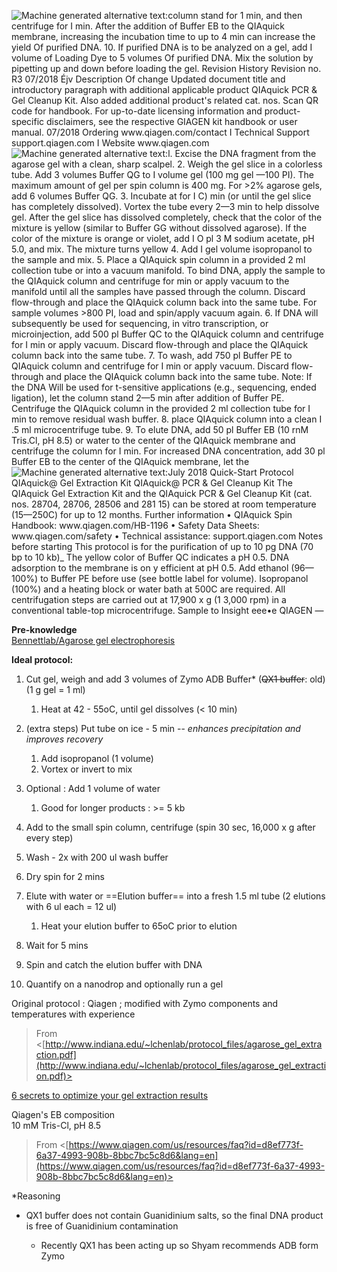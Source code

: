 ![Machine generated alternative text:column stand for 1 min, and then centrifuge for I min. After the addition of Buffer EB to the QIAquick membrane, increasing the incubation time to up to 4 min can increase the yield Of purified DNA. 10. If purified DNA is to be analyzed on a gel, add I volume of Loading Dye to 5 volumes Of purified DNA. Mix the solution by pipetting up and down before loading the gel. Revision History Revision no. R3 07/2018 Éjv Description Of change Updated document title and introductory paragraph with additional applicable product QIAquick PCR & Gel Cleanup Kit. Also added additional product's related cat. nos. Scan QR code for handbook. For up-to-date licensing information and product-specific disclaimers, see the respective GIAGEN kit handbook or user manual. 07/2018 Ordering www.qiagen.com/contact I Technical Support support.qiagen.com I Website www.qiagen.com ](Exported%20image%2020250102022310-0.png) ![Machine generated alternative text:l. Excise the DNA fragment from the agarose gel with a clean, sharp scalpel. 2. Weigh the gel slice in a colorless tube. Add 3 volumes Buffer QG to I volume gel (100 mg gel —100 PI). The maximum amount of gel per spin column is 400 mg. For >2% agarose gels, add 6 volumes Buffer QG. 3. Incubate at for I C) min (or until the gel slice has completely dissolved). Vortex the tube every 2—3 min to help dissolve gel. After the gel slice has dissolved completely, check that the color of the mixture is yellow (similar to Buffer GG without dissolved agarose). If the color of the mixture is orange or violet, add I O pl 3 M sodium acetate, pH 5.0, and mix. The mixture turns yellow 4. Add I gel volume isopropanol to the sample and mix. 5. Place a QIAquick spin column in a provided 2 ml collection tube or into a vacuum manifold. To bind DNA, apply the sample to the QIAquick column and centrifuge for min or apply vacuum to the manifold until all the samples have passed through the column. Discard flow-through and place the QIAquick column back into the same tube. For sample volumes >800 PI, load and spin/apply vacuum again. 6. If DNA will subsequently be used for sequencing, in vitro transcription, or microinjection, add 500 pl Buffer QC to the QIAquick column and centrifuge for I min or apply vacuum. Discard flow-through and place the QIAquick column back into the same tube. 7. To wash, add 750 pl Buffer PE to QIAquick column and centrifuge for I min or apply vacuum. Discard flow-through and place the QIAquick column back into the same tube. Note: If the DNA Will be used for t-sensitive applications (e.g., sequencing, ended ligation), let the column stand 2—5 min after addition of Buffer PE. Centrifuge the QIAquick column in the provided 2 ml collection tube for I min to remove residual wash buffer. 8. place QIAquick column into a clean I .5 ml microcentrifuge tube. 9. To elute DNA, add 50 pl Buffer EB (10 rnM Tris.Cl, pH 8.5) or water to the center of the QIAquick membrane and centrifuge the column for I min. For increased DNA concentration, add 30 pl Buffer EB to the center of the QIAquick membrane, let the ](Exported%20image%2020250102022311-1.png) ![Machine generated alternative text:July 2018 Quick-Start Protocol QIAquick@ Gel Extraction Kit QIAquick@ PCR & Gel Cleanup Kit The QIAquick Gel Extraction Kit and the QIAquick PCR & Gel Cleanup Kit (cat. nos. 28704, 28706, 28506 and 281 15) can be stored at room temperature (15—250C) for up to 12 months. Further information • QIAquick Spin Handbook: www.qiagen.com/HB-1196 • Safety Data Sheets: www.qiagen.com/safety • Technical assistance: support.qiagen.com Notes before starting This protocol is for the purification of up to 10 pg DNA (70 bp to 10 kb)_ The yellow color of Buffer QC indicates a pH 0.5. DNA adsorption to the membrane is on y efficient at pH 0.5. Add ethanol (96—100%) to Buffer PE before use (see bottle label for volume). Isopropanol (100%) and a heating block or water bath at 500C are required. All centrifugation steps are carried out at 17,900 x g (1 3,000 rpm) in a conventional table-top microcentrifuge. Sample to Insight eee•e QIAGEN — ](Exported%20image%2020250102022312-2.png)

**Pre-knowledge**  
[Bennettlab/Agarose gel electrophoresis](https://wiki.rice.edu/confluence/display/BIODESIGN/DNA+Agarose+Gel+Electrophoresis)
 
**Ideal protocol:**

1. Cut gel, weigh and add 3 volumes of Zymo ADB Buffer* (~~QX1 buffer~~: old) (1 g gel = 1 ml)
    
    1. Heat at 42 - 55oC, until gel dissolves (< 10 min)
2. (extra steps) Put tube on ice - 5 min -- _enhances precipitation and improves recovery_
    
    1. Add isopropanol (1 volume)
    2. Vortex or invert to mix
3. Optional : Add 1 volume of water
    
    1. Good for longer products : >= 5 kb
4. Add to the small spin column, centrifuge (spin 30 sec, 16,000 x g after every step)
5. Wash - 2x with 200 ul wash buffer
6. Dry spin for 2 mins
7. Elute with water or ==Elution buffer== into a fresh 1.5 ml tube (2 elutions with 6 ul each = 12 ul)
    
    1. Heat your elution buffer to 65oC prior to elution
8. Wait for 5 mins
9. Spin and catch the elution buffer with DNA
10. Quantify on a nanodrop and optionally run a gel
 
Original protocol : Qiagen ; modified with Zymo components and temperatures with experience
 > From <[http://www.indiana.edu/~lchenlab/protocol_files/agarose_gel_extraction.pdf](http://www.indiana.edu/~lchenlab/protocol_files/agarose_gel_extraction.pdf)>  

[6 secrets to optimize your gel extraction results](https://www.qiagen.com/cn/resources/download.aspx?id=d418a972-0b24-4781-8bf1-02e36724e5dd&lang=en)
 
Qiagen's EB composition  
10 mM Tris-Cl, pH 8.5
 > From <[https://www.qiagen.com/us/resources/faq?id=d8ef773f-6a37-4993-908b-8bbc7bc5c8d6&lang=en](https://www.qiagen.com/us/resources/faq?id=d8ef773f-6a37-4993-908b-8bbc7bc5c8d6&lang=en)>     

*Reasoning

- QX1 buffer does not contain Guanidinium salts, so the final DNA product is free of Guanidinium contamination
    
    - Recently QX1 has been acting up so Shyam recommends ADB form Zymo